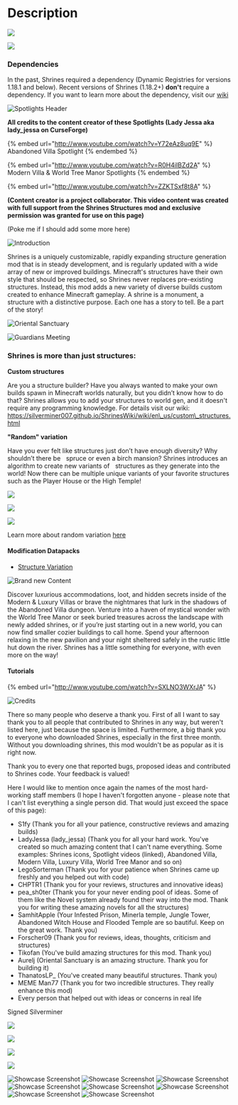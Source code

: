 # Description

![](https://bisecthosting.com/images/CF/ShrinesStructures/bh\_header.png)

[![](https://bisecthosting.com/images/CF/ShrinesStructures/bh\_promo.png)](https://bisecthosting.com/SHRINES)

### Dependencies

In the past, Shrines required a dependency (Dynamic Registries for versions 1.18.1 and below). Recent versions of Shrines (1.18.2+) **don't** require a dependency. If you want to learn more about the dependency, visit our [wiki](https://silverminer007.github.io/ShrinesWiki/wiki/en\_us/users/dependencies.html)

![Spotlights Header](https://bisecthosting.com/images/CF/ShrinesStructures/bh\_1.png)

**All credits to the content creator of these Spotlights (Lady Jessa aka lady\_jessa on CurseForge)**

{% embed url="http://www.youtube.com/watch?v=Y72eAz8uq9E" %}
Abandoned Villa Spotlight
{% endembed %}

{% embed url="http://www.youtube.com/watch?v=R0H4iIBZd2A" %}
Modern Villa & World Tree Manor Spotlights
{% endembed %}

{% embed url="http://www.youtube.com/watch?v=ZZKTSxf8t8A" %}

**(Content creator is a project collaborator. This video content was created with full support from the Shrines Structures mod and exclusive permission was granted for use on this page)**

(Poke me if I should add some more here)

![Introduction](https://bisecthosting.com/images/CF/ShrinesStructures/bh\_2.png)

Shrines is a uniquely customizable, rapidly expanding structure generation mod that is in steady development, and is regularly updated with a wide array of new or improved buildings. Minecraft's structures have their own style that should be respected, so Shrines never replaces pre-existing structures. Instead, this mod adds a new variety of diverse builds custom created to enhance Minecraft gameplay. A shrine is a monument, a structure with a distinctive purpose. Each one has a story to tell. Be a part of the story!

![Oriental Sanctuary](https://media.forgecdn.net/attachments/387/686/oriental\_sanctuary.png)

![Guardians Meeting](https://i.imgur.com/CZ5NKlX.png)

### Shrines is more than just structures:

**Custom structures**

Are you a structure builder? Have you always wanted to make your own builds spawn in Minecraft worlds naturally, but you didn’t know how to do that? Shrines allows you to add your structures to world gen, and it doesn't require any programming knowledge. For details visit our wiki: https://silverminer007.github.io/ShrinesWiki/wiki/en\_us/custom\_structures.html

**"Random" variation**

Have you ever felt like structures just don’t have enough diversity? Why shouldn’t there be    spruce or even a birch mansion? Shrines introduces an algorithm to create new variants of    structures as they generate into the world! Now there can be multiple unique variants of your favorite structures such as the Player House or the High Temple!&#x20;

![](https://i.imgur.com/s0Ph1CH.png)

![](https://i.imgur.com/9aEg07l.png)

![](https://i.imgur.com/gci7HHf.png)

Learn more about random variation [here](https://silverminer007.github.io/ShrinesWiki/wiki/en\_us/random\_variation.html)

#### Modification Datapacks

* [Structure Variation](https://www.curseforge.com/minecraft/texture-packs/vanillastructurevariation)

![Brand new Content](https://bisecthosting.com/images/CF/ShrinesStructures/bh\_3.png)

Discover luxurious accommodations, loot, and hidden secrets inside of the Modern & Luxury Villas or brave the nightmares that lurk in the shadows of the Abandoned Villa dungeon. Venture into a haven of mystical wonder with the World Tree Manor or seek buried treasures across the landscape with newly added shrines, or if you’re just starting out in a new world, you can now find smaller cozier buildings to call home. Spend your afternoon relaxing in the new pavilion and your night sheltered safely in the rustic little hut down the river. Shrines has a little something for everyone, with even more on the way!

#### Tutorials

{% embed url="http://www.youtube.com/watch?v=SXLNO3WXrJA" %}

![Credits](https://bisecthosting.com/images/CF/ShrinesStructures/bh\_4.png)

There so many people who deserve a thank you. First of all I want to say thank you to all people that contributed to Shrines in any way, but weren't listed here, just because the space is limited. Furthermore, a big thank you to everyone who downloaded Shrines, especially in the first three month. Without you downloading shrines, this mod wouldn't be as popular as it is right now.

Thank you to every one that reported bugs, proposed ideas and contributed to Shrines code. Your feedback is valued!

Here I would like to mention once again the names of the most hard-working staff members (I hope I haven't forgotten anyone - please note that I can't list everything a single person did. That would just exceed the space of this page):

* S1fy (Thank you for all your patience, constructive reviews and amazing builds)
* LadyJessa (lady\_jessa) (Thank you for all your hard work. You've created so much amazing content that I can't name everything. Some examples: Shrines icons, Spotlight videos (linked), Abandoned Villa, Modern Villa, Luxury Villa, World Tree Manor and so on)
* LegoSorterman (Thank you for your patience when Shrines came up freshly and you helped out with code)
* CHPTR1 (Thank you for your reviews, structures and innovative ideas)
* pea\_sh0ter (Thank you for your never ending pool of ideas. Some of them like the Novel system already found their way into the mod. Thank you for writing these amazing novels for all the structures)
* SamhitApple (Your Infested Prison, Minerla temple, Jungle Tower, Abandoned Witch House and Flooded Temple are so bautiful. Keep on the great work. Thank you)
* Forscher09 (Thank you for reviews, ideas, thoughts, criticism and structures)
* Tikofan (You've build amazing structures for this mod. Thank you)
* Aurelj (Oriental Sanctuary is an amazing structure. Thank you for building it)
* ThanatosLP\_ (You've created many beautiful structures. Thank you)
* MEME Man77 (Thank you for two incredible structures. They really enhance this mod)
* Every person that helped out with ideas or concerns in real life

Signed Silverminer

[![](https://bisecthosting.com/images/CF/ShrinesStructures/bh\_5.png)](https://discord.gg/8pUpWCEUe2)

[![](https://bisecthosting.com/images/CF/ShrinesStructures/bh\_6.png)](https://github.com/Silverminer007/Shrines/issues)

[![](https://bisecthosting.com/images/CF/ShrinesStructures/bh\_7.png)](https://www.buymeacoffee.com/silverminer)

[![](https://bisecthosting.com/images/CF/ShrinesStructures/bh\_8.png)](https://www.instagram.com/silverminer007/)

![Showcase Screenshot](https://i.imgur.com/M1DdpFS.png) ![Showcase Screenshot](https://i.imgur.com/J5fPl6c.png) ![Showcase Screenshot](https://imgur.com/rZbUFfQ.png) ![Showcase Screenshot](https://imgur.com/otRzsqZ.png) ![Showcase Screenshot](https://imgur.com/ZA37iZZ.png) ![Showcase Screenshot](https://i.imgur.com/9aEg07l.png) ![Showcase Screenshot](https://i.imgur.com/9mwQbPN.png) ![Showcase Screenshot](https://i.imgur.com/pbKXBpx.jpg)

